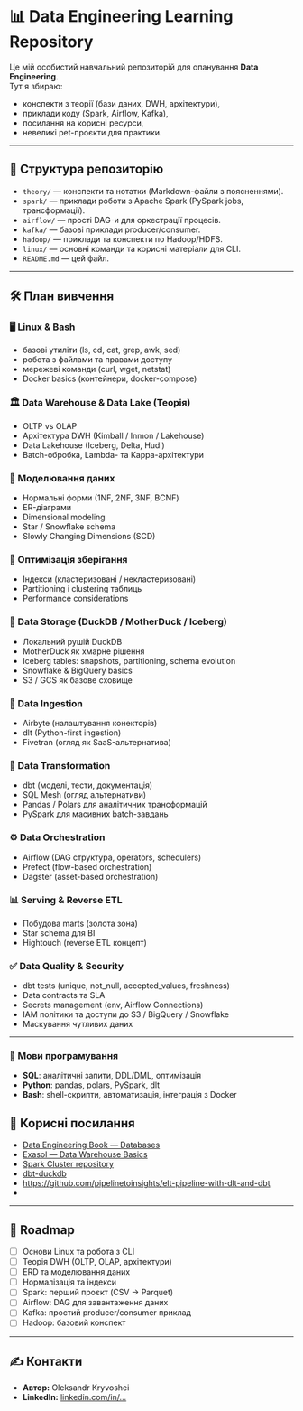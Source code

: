 # 📊 Data Engineering Learning Repository

Це мій особистий навчальний репозиторій для опанування **Data Engineering**.  
Тут я збираю:
- конспекти з теорії (бази даних, DWH, архітектури),
- приклади коду (Spark, Airflow, Kafka),
- посилання на корисні ресурси,
- невеликі pet-проєкти для практики.

---

## 📂 Структура репозиторію

- `theory/` — конспекти та нотатки (Markdown-файли з поясненнями).
- `spark/` — приклади роботи з Apache Spark (PySpark jobs, трансформації).
- `airflow/` — прості DAG-и для оркестрації процесів.
- `kafka/` — базові приклади producer/consumer.
- `hadoop/` — приклади та конспекти по Hadoop/HDFS.
- `linux/` — основні команди та корисні матеріали для CLI.
- `README.md` — цей файл.

---

## 🛠️ План вивчення

### 🖥️ Linux & Bash
- базові утиліти (ls, cd, cat, grep, awk, sed)  
- робота з файлами та правами доступу  
- мережеві команди (curl, wget, netstat)  
- Docker basics (контейнери, docker-compose)  

### 🏛️ Data Warehouse & Data Lake (Теорія)
- OLTP vs OLAP  
- Архітектура DWH (Kimball / Inmon / Lakehouse)  
- Data Lakehouse (Iceberg, Delta, Hudi)  
- Batch-обробка, Lambda- та Kappa-архітектури  

### 📐 Моделювання даних
- Нормальні форми (1NF, 2NF, 3NF, BCNF)  
- ER-діаграми  
- Dimensional modeling  
- Star / Snowflake schema  
- Slowly Changing Dimensions (SCD)  

### 📑 Оптимізація зберігання
- Індекси (кластеризовані / некластеризовані)  
- Partitioning і clustering таблиць  
- Performance considerations  

### 🦆 Data Storage (DuckDB / MotherDuck / Iceberg)
- Локальний рушій DuckDB  
- MotherDuck як хмарне рішення  
- Iceberg tables: snapshots, partitioning, schema evolution  
- Snowflake & BigQuery basics  
- S3 / GCS як базове сховище  

### 🔄 Data Ingestion
- Airbyte (налаштування конекторів)  
- dlt (Python-first ingestion)  
- Fivetran (огляд як SaaS-альтернатива)  

### 🧩 Data Transformation
- dbt (моделі, тести, документація)  
- SQL Mesh (огляд альтернативи)  
- Pandas / Polars для аналітичних трансформацій  
- PySpark для масивних batch-завдань  

### ⚙️ Data Orchestration
- Airflow (DAG структура, operators, schedulers)  
- Prefect (flow-based orchestration)  
- Dagster (asset-based orchestration)  

### 📊 Serving & Reverse ETL
- Побудова marts (золота зона)  
- Star schema для BI  
- Hightouch (reverse ETL концепт)  

### ✅ Data Quality & Security
- dbt tests (unique, not_null, accepted_values, freshness)  
- Data contracts та SLA  
- Secrets management (env, Airflow Connections)  
- IAM політики та доступи до S3 / BigQuery / Snowflake  
- Маскування чутливих даних  

---

### 📝 Мови програмування
- **SQL**: аналітичні запити, DDL/DML, оптимізація  
- **Python**: pandas, polars, PySpark, dlt  
- **Bash**: shell-скрипти, автоматизація, інтеграція з Docker  


## 🔗 Корисні посилання

- [Data Engineering Book — Databases](https://github.com/oleg-agapov/data-engineering-book/blob/master/book/2-beginner-path/2-1-databases/databases.md)  
- [Exasol — Data Warehouse Basics](https://www.exasol.com/hub/data-warehouse/concepts-basics/)  
- [Spark Cluster repository](https://github.com/halltape/HalltapeSparkCluster/tree/main)
- [dbt-duckdb](https://github.com/dbt-labs/jaffle_shop_duckdb)
- https://github.com/pipelinetoinsights/elt-pipeline-with-dlt-and-dbt
- 
---

## 📅 Roadmap

- [ ] Основи Linux та робота з CLI  
- [ ] Теорія DWH (OLTP, OLAP, архітектури)  
- [ ] ERD та моделювання даних  
- [ ] Нормалізація та індекси  
- [ ] Spark: перший проєкт (CSV → Parquet)  
- [ ] Airflow: DAG для завантаження даних  
- [ ] Kafka: простий producer/consumer приклад  
- [ ] Hadoop: базовий конспект  

---

## ✍️ Контакти

- **Автор:** Oleksandr Kryvoshei  
- **LinkedIn:** [linkedin.com/in/...](https://www.linkedin.com/in/oleksandr-kryvoshei-b28b30237/)  





